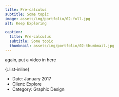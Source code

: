 ```yaml
---
title: Pre-calculus
subtitle: Some topic
image: assets/img/portfolio/02-full.jpg
alt: Keep Exploring

caption:
  title: Pre-calculus
  subtitle: Some topic
  thumbnail: assets/img/portfolio/02-thumbnail.jpg
---
```

again, put a video in here

{:.list-inline}
- Date: January 2017
- Client: Explore
- Category: Graphic Design


